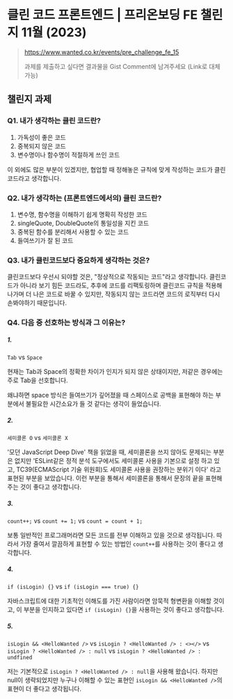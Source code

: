 # 클린 코드 프론트엔드 | 프리온보딩 FE 챌린지 11월 (2023)

>https://www.wanted.co.kr/events/pre_challenge_fe_15
>
>과제를 제출하고 싶다면 결과물을 Gist Comment에 남겨주세요 (Link로 대체 가능)

## 챌린지 과제

### Q1. 내가 생각하는 클린 코드란?

1. 가독성이 좋은 코드
2. 중복되지 않은 코드
3. 변수명이나 함수명이 적절하게 쓰인 코드

이 외에도 많은 부분이 있겠지만, 협업할 때 정해놓은 규칙에 맞게 작성하는 코드가 클린 코드라고 생각합니다.

### Q2. 내가 생각하는 (프론트엔드에서의) 클린 코드란?

1. 변수명, 함수명을 이해하기 쉽게 명확히 작성한 코드
2. singleQuote, DoubleQuote의 통일성을 지킨 코드
3. 중복된 함수를 분리해서 사용할 수 있는 코드
4. 들여쓰기가 잘 된 코드

### Q3. 내가 클린코드보다 중요하게 생각하는 것은?

클린코드보다 우선시 되야할 것은, "정상적으로 작동되는 코드"라고 생각합니다.
클린코드가 아니라 보기 힘든 코드라도, 추후에 코드를 리팩토링하며 클린코드 규칙을 적용해 나가며
더 나은 코드로 바꿀 수 있지만, 작동되지 않는 코드라면 코드의 로직부터 다시 손봐야하기 때문입니다.


### Q4. 다음 중 선호하는 방식과 그 이유는?

##### 1.

`Tab` vs `Space`

현재는 Tab과 Space의 정확한 차이가 인지가 되지 않은 상태이지만,
저같은 경우에는 주로 Tab을 선호합니다.

왜냐하면 space 방식은 들여쓰기가 깊어졌을 때 스페이스로 공백을 표현해야 하는 부분에서 불필요한 시간소요가 들 것 같다는 생각이 들었습니다.

##### 2.

`세미콜론 O` vs `세미콜론 X`

'모던 JavaScript Deep Dive' 책을 읽었을 때, 세미콜론을 쓰지 않아도 문제되는 부분은 없지만 'ESLint같은 정적 분석 도구에서도 세미콜론 사용을 기본으로 설정 하고 있고, TC39(ECMAScript 기술 위원회)도 세미콜론 사용을 권장하는 분위기 이다' 라고 표현된 부분을 보았습니다. 이런 부분을 통해서 세미콜론을 통해서 문장의 끝을 표현해주는 것이 좋다고 생각합니다.

##### 3.

`count++;` vs `count += 1;` vs `count = count + 1;`

보통 일반적인 프로그래머라면 모든 코드를 전부 이해하고 있을 것으로 생각됩니다. 따라서 가장 줄여서 깔끔하게 표현할 수 있는 방법인 `count++`를 사용하는 것이 좋다고 생각합니다.

##### 4.

`if (isLogin) {}` vs `if (isLogin === true) {}`

자바스크립트에 대한 기초적인 이해도를 가진 사람이라면 암묵적 형변환을 이해할 것이고, 이 부분을 인지하고 있다면 `if (isLogin) {}`을 사용하는 것이 좋다고 생각합니다.

##### 5.

`isLogin && <HelloWanted />` vs `isLogin ? <HelloWanted /> : <></>` vs `isLogin ? <HelloWanted /> : null` vs `isLogin ? <HelloWanted /> : undfined`

저는 기본적으로 `isLogin ? <HelloWanted /> : null`을 사용해 왔습니다. 하지만 null이 생략되었지만 누구나 이해할 수 있는 표현인 `isLogin && <HelloWanted />`의 표현이 더 좋다고 생각됩니다.
